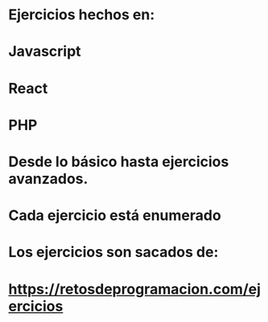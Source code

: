 # Ejercicios hechos en:
# Javascript
# React
# PHP
# Desde lo básico hasta ejercicios avanzados.
#
# Cada ejercicio está enumerado
# Los ejercicios son sacados de:
# https://retosdeprogramacion.com/ejercicios
#
